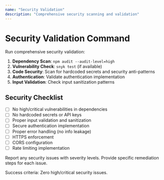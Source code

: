 ```yaml
---
name: "Security Validation"
description: "Comprehensive security scanning and validation"
---
```


# Security Validation Command

Run comprehensive security validation:

1. **Dependency Scan**: `npm audit --audit-level=high`
2. **Vulnerability Check**: `snyk test` (if available)
3. **Code Security**: Scan for hardcoded secrets and security anti-patterns
4. **Authentication**: Validate authentication implementation
5. **Input Validation**: Check input sanitization patterns

## Security Checklist
- [ ] No high/critical vulnerabilities in dependencies
- [ ] No hardcoded secrets or API keys
- [ ] Proper input validation and sanitization
- [ ] Secure authentication implementation
- [ ] Proper error handling (no info leakage)
- [ ] HTTPS enforcement
- [ ] CORS configuration
- [ ] Rate limiting implementation

Report any security issues with severity levels.
Provide specific remediation steps for each issue.

Success criteria: Zero high/critical security issues.